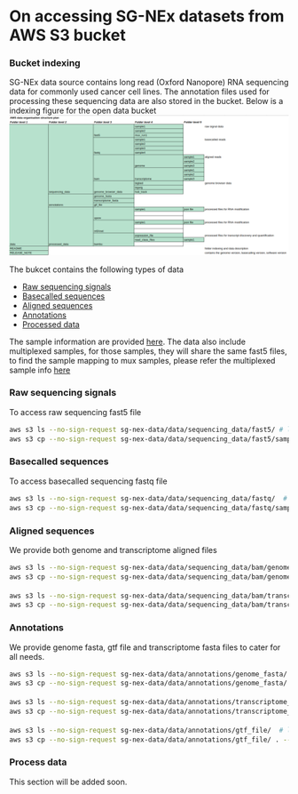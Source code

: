 # On accessing SG-NEx datasets from AWS S3 bucket

### Bucket indexing

SG-NEx data source contains long read (Oxford Nanopore) RNA sequencing data for commonly used cancer cell lines. The annotation files used for processing these sequencing data are also stored in the bucket. Below is a indexing figure for the open data bucket
![folder indexing\!](/docs/folder_indexing.png)

The bukcet contains the following types of data

   - [Raw sequencing signals](#raw-sequencing-signals)            
   - [Basecalled sequences](#basecalled-sequences)            
   - [Aligned sequences](#aligned-sequences)             
   - [Annotations](#annotations)            
   - [Processed data](#processed-data)                    

The sample information are provided [here](/docs/sample_information.tsv). The data also include multiplexed samples, for those samples, they will share the same fast5 files, to find the sample mapping to mux samples, please refer the multiplexed sample info [here](/docs/multiplexed_samples.tsv)

### Raw sequencing signals
To access raw sequencing fast5 file

```bash
aws s3 ls --no-sign-request sg-nex-data/data/sequencing_data/fast5/ # list samples 
aws s3 cp --no-sign-request sg-nex-data/data/sequencing_data/fast5/sample_name . --recursive  # download fast5 files to your local directory
```

### Basecalled sequences
To access basecalled sequencing fastq file

```bash
aws s3 ls --no-sign-request sg-nex-data/data/sequencing_data/fastq/  # list samples 
aws s3 cp --no-sign-request sg-nex-data/data/sequencing_data/fastq/sample_name . --recursive  # download fastq files to your local directory
```
### Aligned sequences

We provide both genome and transcriptome aligned files

```bash
aws s3 ls --no-sign-request sg-nex-data/data/sequencing_data/bam/genome  # list samples inside this folder
aws s3 cp --no-sign-request sg-nex-data/data/sequencing_data/bam/genome/sample_name . --recursive  # download bam files that are aligned to genome 

aws s3 ls --no-sign-request sg-nex-data/data/sequencing_data/bam/transcriptome  # list samples inside this folder
aws s3 cp --no-sign-request sg-nex-data/data/sequencing_data/bam/transcriptome/sample_name . --recursive  # download bam files that are aligned to transcriptome
```

### Annotations

We provide genome fasta, gtf file and transcriptome fasta files to cater for all needs.

```bash
aws s3 ls --no-sign-request sg-nex-data/data/annotations/genome_fasta/  # list included genome fasta files used for processing the sequencing data 
aws s3 cp --no-sign-request sg-nex-data/data/annotations/genome_fasta/ . --recursive  # download genome fasta files used for processing the sequencing data 

aws s3 ls --no-sign-request sg-nex-data/data/annotations/transcriptome_fasta/  # list included transcriptome fasta files used for processing the sequencing data 
aws s3 cp --no-sign-request sg-nex-data/data/annotations/transcriptome_fasta/ . --recursive  # download transcriptome fasta files used for processing the sequencing data 

aws s3 ls --no-sign-request sg-nex-data/data/annotations/gtf_file/  # list included annotation gtf files used in processing the sequencing data 
aws s3 cp --no-sign-request sg-nex-data/data/annotations/gtf_file/ . --recursive  # download nnotation gtf files used for processing the sequencing data 
```

### Process data 
This section will be added soon.


